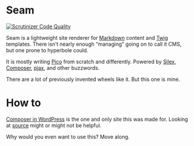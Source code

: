 # Seam
[![Scrutinizer Code Quality](https://scrutinizer-ci.com/g/Rarst/seam/badges/quality-score.png?b=master)](https://scrutinizer-ci.com/g/Rarst/seam/?branch=master)

Seam is a lightweight site renderer for [Markdown](https://en.wikipedia.org/wiki/Markdown) content and [Twig](http://twig.sensiolabs.org/) templates. There isn’t nearly enough “managing” going on to call it CMS, but one prone to hyperbole could.

It is mostly writing [Pico](http://picocms.org/) from scratch and differently. Powered by [Silex](http://silex.sensiolabs.org/), [Composer](http://getcomposer.org/), [pjax](http://pjax.heroku.com/), and other buzzwords.

There are a lot of previously invented wheels like it. But this one is mine. 

# How to

[Composer in WordPress](http://composer.rarst.net) is the one and only site this was made for. Looking at [source](https://github.com/Rarst/composer-in-wp) might or might not be helpful.

Why would you even want to use this? Move along.